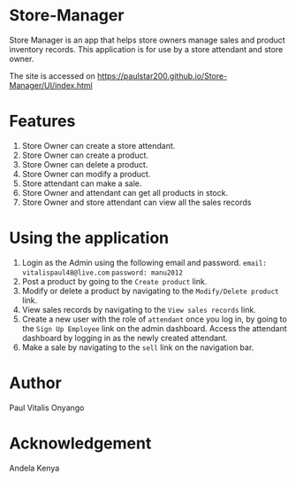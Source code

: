 # Store-Manager

Store Manager is an app that helps store owners manage sales and product inventory records. 
This application is for use by a store attendant and store owner.

The site is accessed on https://paulstar200.github.io/Store-Manager/UI/index.html

# Features
1. Store Owner can create a store attendant.
2. Store Owner can create a product.
3. Store Owner can delete a product.
4. Store Owner can modify a product.
5. Store attendant can make a sale.
6. Store Owner and attendant can get all products in stock.
7. Store Owner and store attendant can view all the sales records

# Using the application
1. Login as the Admin using the following email and password.
`email: vitalispaul48@live.com`
`password: manu2012`
2. Post a product by going to the `Create product` link.
3. Modify or delete a product by navigating to the `Modify/Delete product` link.
4. View sales records by navigating to the `View sales records` link.
5. Create a new user with the role of `attendant` once you log in, by going to the `Sign Up Employee` link on the admin dashboard. Access the attendant dashboard by logging in as the newly created attendant.
6. Make a sale by navigating to the `sell` link on the navigation bar.

# Author
Paul Vitalis Onyango

# Acknowledgement
Andela Kenya

